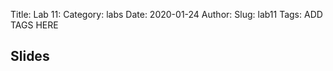 Title: Lab 11:
Category: labs
Date: 2020-01-24
Author: 
Slug: lab11
Tags: ADD TAGS HERE


## Slides
<!-- - [PDF | Lecture 1: Description]({attach}presentation/Lecture1_Data.pdf) -->